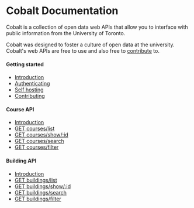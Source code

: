 # Cobalt Documentation

Cobalt is a collection of open data web APIs that allow you to interface with public information from the University of Toronto.

Cobalt was designed to foster a culture of open data at the university. Cobalt's web APIs are free to use and also free to [contribute](./getting-started/contributing.md) to.

#### Getting started
* [Introduction](./getting-started/introduction.md)
* [Authenticating](./getting-started/authenticating.md)
* [Self hosting](./getting-started/self-hosting.md)
* [Contributing](./getting-started/contributing.md)

#### Course API

* [Introduction](./endpoints/courses/introduction.md)
* [GET courses/list](./endpoints/courses/list.md)
* [GET courses/show/:id](./endpoints/courses/show.md)
* [GET courses/search](./endpoints/courses/search.md)
* [GET courses/filter](./endpoints/courses/filter.md)

#### Building API

* [Introduction](./endpoints/buildings/introduction.md)
* [GET buildings/list](./endpoints/buildings/list.md)
* [GET buildings/show/:id](./endpoints/buildings/show.md)
* [GET buildings/search](./endpoints/buildings/search.md)
* [GET buildings/filter](./endpoints/buildings/filter.md)
